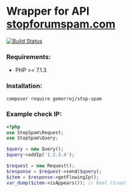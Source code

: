 # Wrapper for API [stopforumspam.com](https://www.stopforumspam.com/usage)

[![Build Status](https://secure.travis-ci.org/Gemorroj/StopSpam.png?branch=master)](https://travis-ci.org/Gemorroj/StopSpam)


### Requirements:

- PHP >= 7.1.3


### Installation:
```bash
composer require gemorroj/stop-spam
```


### Example check IP:

```php
<?php
use StopSpam\Request;
use StopSpam\Query;

$query = new Query();
$query->addIp('1.2.3.4');

$request = new Request();
$response = $request->send($query);
$item = $response->getFlowingIp();
var_dump($item->isAppears()); // bool (true)
```
